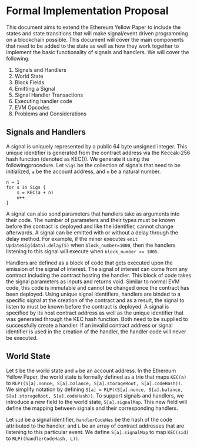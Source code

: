 
# Formal Implementation Proposal
 
This document aims to extend the Ethereum Yellow Paper to include the states and state transitions that will make signal/event driven programming on a blockchain possible. This document will cover 
the main components that need to be added to the state as well as how they work together to implement the basic functionality of signals and handlers. We will cover the following:

1. Signals and Handlers
2. World State
3. Block Fields
4. Emitting a Signal
5. Signal Handler Transactions
6. Executing handler code
7. EVM Opcodes
8. Problems and Considerations


## Signals and Handlers
A signal is uniquely represented by a public 64 byte unsigned integer. This unique identifier is generated from the contract address via the Keccak-256 hash function (denoted as KEC()). 
We generate it using the followingprocedure. Let `Sigs` be the collection of signals that need to be initialized, `a` be the account address, and `n` be a natural number. 
```  
n = 1
for s in Sigs {
	s = KEC(a + n)
	n++
}
```
A signal can also send parameters that handlers take as arguments into their code. The number of parameters and their types must be known before the contract is deployed and like the identifier,
cannot change afterwards. A signal can be emitted with or without a delay through the delay method. For example, if the miner executes `emit UpdateSig(data).delay(5)` when `block_number=1000`, then
the handlers listening to this signal will execute when `block_number >= 1005`.

Handlers are defined as a block of code that gets executed upon the emission of the signal of interest. The signal of interest can come from any contract including the contract hosting the handler.
This block of code takes the signal parameters as inputs and returns void. Similar to normal EVM code, this code is immutable and cannot be changed once the contract has been deployed.
Using unique signal identifiers, handlers are binded to a specific signal at the creation of the contract and as a result, the signal to listen to must be known before the contract is deployed. 
A signal is specified by its host contract address as well as the unique identifier that was generated through the KEC hash function. Both need to be supplied to successfully create a handler. 
If an invalid contract address or signal identifier is used in the creation of the handler, the handler code will never be executed.


## World State 
Let `S` be the world state and `a` be an account address. In the Ethereum Yellow Paper, the world state is formally defined as a trie that maps `KEC(a)` to 
`RLP((S[a].nonce, S[a].balance, S[a].storageRoot, S[a].codeHash))`. We simplify notation by defining `S[a] = RLP((S[a].nonce, S[a].balance, S[a].storageRoot, S[a].codeHash))`.
To support signals and handlers, we introduce a new field to the world state, `S[a].signalMap`. This new field will define the mapping between signals and their corresponding handlers. 

Let `sid` be a signal identifier, `handlerCodeHas` be the hash of the code attributed to the handler, and `L` be an array of contract addresses that are listening to this particular event. 
We define `S[a].signalMap` to map `KEC(sid)` to `RLP((handlerCodeHash, L))`. 

  




